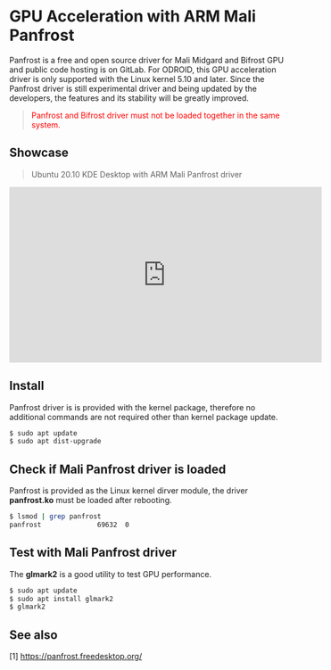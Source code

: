 # GPU Acceleration with ARM Mali Panfrost

Panfrost is a free and open source driver for Mali Midgard and Bifrost GPU and public code hosting is on GitLab. For ODROID, this GPU acceleration driver is only supported with the Linux kernel 5.10 and later. Since the Panfrost driver is still experimental driver and being updated by the developers, the features and its stability will be greatly improved.
><span style="color:red">Panfrost and Bifrost driver must not be loaded together in the same system.</span>

## Showcase
> Ubuntu 20.10 KDE Desktop with ARM Mali Panfrost driver
<iframe width="560" height="315" src="https://www.youtube.com/embed/I2EzbDVGH4w" frameborder="0" allow="accelerometer; autoplay; clipboard-write; encrypted-media; gyroscope; picture-in-picture" allowfullscreen></iframe>

## Install
Panfrost driver is is provided with the kernel package, therefore no additional commands are not required other than kernel package update.

```bash
$ sudo apt update
$ sudo apt dist-upgrade
```

## Check if Mali Panfrost driver is loaded
Panfrost is provided as the Linux kernel dirver module, the driver **panfrost.ko** must be loaded after rebooting.
```bash
$ lsmod | grep panfrost
panfrost              69632  0
```

## Test with Mali Panfrost driver
The **glmark2** is a good utility to test GPU performance.
```bash
$ sudo apt update
$ sudo apt install glmark2
$ glmark2
```

## See also
[1] https://panfrost.freedesktop.org/
